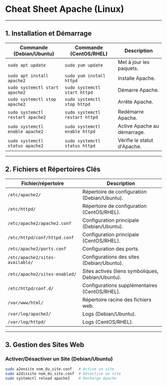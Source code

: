 # Cheat Sheet Apache (Linux)

---

## 1. Installation et Démarrage

<custom-element data-json="%7B%22type%22%3A%22table-metadata%22%2C%22attributes%22%3A%7B%22title%22%3A%22Installation%20et%20gestion%20du%20service%20Apache%22%7D%7D" />

| Commande (Debian/Ubuntu)       | Commande (CentOS/RHEL)         | Description                     |
|--------------------------------|-------------------------------|---------------------------------|
| `sudo apt update`              | `sudo yum update`             | Met à jour les paquets.         |
| `sudo apt install apache2`     | `sudo yum install httpd`      | Installe Apache.                |
| `sudo systemctl start apache2` | `sudo systemctl start httpd`  | Démarre Apache.                 |
| `sudo systemctl stop apache2`  | `sudo systemctl stop httpd`   | Arrête Apache.                  |
| `sudo systemctl restart apache2` | `sudo systemctl restart httpd` | Redémarre Apache.               |
| `sudo systemctl enable apache2` | `sudo systemctl enable httpd` | Active Apache au démarrage.     |
| `sudo systemctl status apache2` | `sudo systemctl status httpd` | Vérifie le statut d'Apache.     |

---

## 2. Fichiers et Répertoires Clés

<custom-element data-json="%7B%22type%22%3A%22table-metadata%22%2C%22attributes%22%3A%7B%22title%22%3A%22Emplacements%20des%20fichiers%20Apache%22%7D%7D" />

| Fichier/répertoire               | Description                                      |
|----------------------------------|--------------------------------------------------|
| `/etc/apache2/`                  | Répertoire de configuration (Debian/Ubuntu).     |
| `/etc/httpd/`                    | Répertoire de configuration (CentOS/RHEL).       |
| `/etc/apache2/apache2.conf`      | Configuration principale (Debian/Ubuntu).        |
| `/etc/httpd/conf/httpd.conf`     | Configuration principale (CentOS/RHEL).          |
| `/etc/apache2/ports.conf`        | Configuration des ports.                         |
| `/etc/apache2/sites-available/`  | Configurations des sites (Debian/Ubuntu).         |
| `/etc/apache2/sites-enabled/`    | Sites activés (liens symboliques, Debian/Ubuntu).|
| `/etc/httpd/conf.d/`             | Configurations supplémentaires (CentOS/RHEL).    |
| `/var/www/html/`                 | Répertoire racine des fichiers web.              |
| `/var/log/apache2/`              | Logs (Debian/Ubuntu).                             |
| `/var/log/httpd/`                | Logs (CentOS/RHEL).                               |

---

## 3. Gestion des Sites Web

### Activer/Désactiver un Site (Debian/Ubuntu)
```bash
sudo a2ensite nom_du_site.conf   # Active un site
sudo a2dissite nom_du_site.conf  # Désactive un site
sudo systemctl reload apache2    # Recharge Apache
